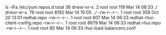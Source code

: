 

ls -lFa /etc/yum.repos.d
total 36
drwxr-xr-x.  2 root root  119 Mar 14 06:33 ./
drwxr-xr-x. 76 root root 8192 Mar 14 10:05 ../
-rw-r--r--.  1 root root  358 Oct 20 13:01 redhat.repo
-rw-r--r--.  1 root root  607 Mar 14 06:33 redhat-rhui-client-config.repo
-rw-r--r--.  1 root root 8679 Mar 14 06:33 redhat-rhui.repo
-rw-r--r--.  1 root root   80 Mar 14 06:33 rhui-load-balancers.conf


